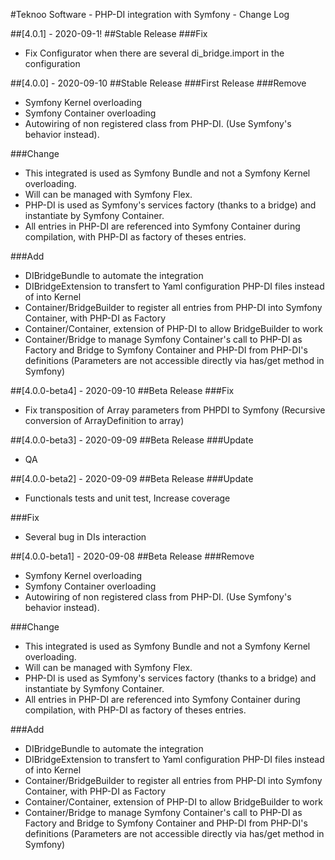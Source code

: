 #Teknoo Software - PHP-DI integration with Symfony - Change Log

##[4.0.1] - 2020-09-1!
##Stable Release
###Fix
- Fix Configurator when there are several di_bridge.import in the configuration 

##[4.0.0] - 2020-09-10
##Stable Release
###First Release
###Remove
- Symfony Kernel overloading
- Symfony Container overloading
- Autowiring of non registered class from PHP-DI. (Use Symfony's behavior instead).

###Change
- This integrated is used as Symfony Bundle and not a Symfony Kernel overloading.
- Will can be managed with Symfony Flex.
- PHP-DI is used as Symfony's services factory (thanks to a bridge) 
  and instantiate by Symfony Container.
- All entries in PHP-DI are referenced into Symfony Container during compilation, 
  with PHP-DI as factory of theses entries.
  
###Add
- DIBridgeBundle to automate the integration
- DIBridgeExtension to transfert to Yaml configuration PHP-DI files instead 
  of into Kernel
- Container/BridgeBuilder to register all entries from PHP-DI into Symfony 
  Container, with PHP-DI as Factory
- Container/Container, extension of PHP-DI to allow BridgeBuilder to work
- Container/Bridge to manage Symfony Container's call to PHP-DI as Factory
  and Bridge to Symfony Container and PHP-DI from PHP-DI's definitions 
  (Parameters are not accessible directly via has/get method in Symfony)

##[4.0.0-beta4] - 2020-09-10
##Beta Release
###Fix
- Fix transposition of Array parameters from PHPDI to Symfony (Recursive conversion of ArrayDefinition to array)

##[4.0.0-beta3] - 2020-09-09
##Beta Release
###Update
- QA
 
##[4.0.0-beta2] - 2020-09-09
##Beta Release
###Update
- Functionals tests and unit test, Increase coverage

###Fix
- Several bug in DIs interaction 

##[4.0.0-beta1] - 2020-09-08
##Beta Release
###Remove
- Symfony Kernel overloading
- Symfony Container overloading
- Autowiring of non registered class from PHP-DI. (Use Symfony's behavior instead).

###Change
- This integrated is used as Symfony Bundle and not a Symfony Kernel overloading.
- Will can be managed with Symfony Flex.
- PHP-DI is used as Symfony's services factory (thanks to a bridge) 
  and instantiate by Symfony Container.
- All entries in PHP-DI are referenced into Symfony Container during compilation, 
  with PHP-DI as factory of theses entries.
  
###Add
- DIBridgeBundle to automate the integration
- DIBridgeExtension to transfert to Yaml configuration PHP-DI files instead 
  of into Kernel
- Container/BridgeBuilder to register all entries from PHP-DI into Symfony 
  Container, with PHP-DI as Factory
- Container/Container, extension of PHP-DI to allow BridgeBuilder to work
- Container/Bridge to manage Symfony Container's call to PHP-DI as Factory
  and Bridge to Symfony Container and PHP-DI from PHP-DI's definitions 
  (Parameters are not accessible directly via has/get method in Symfony)

